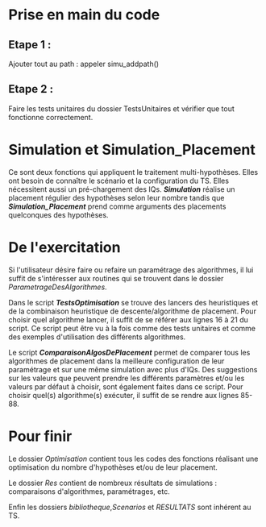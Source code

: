 # Prise en main du code

## Etape 1 :
Ajouter tout au path : appeler simu_addpath()

## Etape 2 : 
Faire les tests unitaires du dossier TestsUnitaires et vérifier que tout fonctionne correctement.

# Simulation et Simulation_Placement 
Ce sont deux fonctions qui appliquent le traitement multi-hypothèses. Elles ont besoin de connaître le scénario et la configuration du TS. Elles nécessitent aussi un pré-chargement des IQs.
***Simulation*** réalise un placement régulier des hypothèses selon leur nombre tandis que ***Simulation_Placement*** prend comme arguments des placements quelconques des hypothèses.


# De l'exercitation 

Si l'utilisateur désire faire ou refaire un paramétrage des algorithmes,  il lui suffit de s'intéresser aux routines qui se trouvent dans le dossier *ParametrageDesAlgorithmes*.

Dans le script ***TestsOptimisation*** se trouve des lancers des heuristiques et de la combinaison heuristique de descente/algorithme de placement. Pour choisir quel algorithme lancer, il suffit de se référer aux lignes 16 à 21 du script. Ce script peut être vu à la fois comme des tests unitaires et comme des exemples d'utilisation des différents algorithmes. 

Le script ***ComparaisonAlgosDePlacement*** permet de comparer tous les algorithmes de placement dans la meilleure configuration de leur paramétrage et sur une même simulation 
avec plus d'IQs. Des suggestions sur les valeurs que peuvent prendre les différents paramètres et/ou les valeurs par défaut à choisir, sont également faites dans ce script.
Pour choisir quel(s) algorithme(s) exécuter, il suffit de se rendre aux lignes 85-88.  






# Pour finir


Le dossier *Optimisation* contient tous les codes des fonctions réalisant une optimisation du nombre d'hypothèses et/ou de leur placement. 

Le dossier *Res* contient de nombreux résultats de simulations : comparaisons d'algorithmes, paramétrages, etc.

Enfin les dossiers *bibliotheque*,*Scenarios* et *RESULTATS* sont inhérent au TS. 

